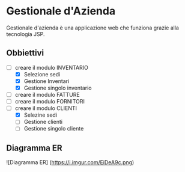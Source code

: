 # Gestionale d'Azienda 
Gestionale d'azienda è una applicazione web che funziona grazie alla tecnologia JSP.
## Obbiettivi
- [ ] creare il modulo INVENTARIO
  - [X] Selezione sedi
  - [X] Gestione Inventari
  - [X] Gestione singolo inventario
- [ ] creare il modulo FATTURE
- [ ] creare il modulo FORNITORI
- [ ] creare il modulo CLIENTI
  - [X] Selezine sedi
  - [ ] Gestione clienti
  - [ ] Gestione singolo cliente 
## Diagramma ER
![Diagramma ER] (https://i.imgur.com/EiDeA9c.png)